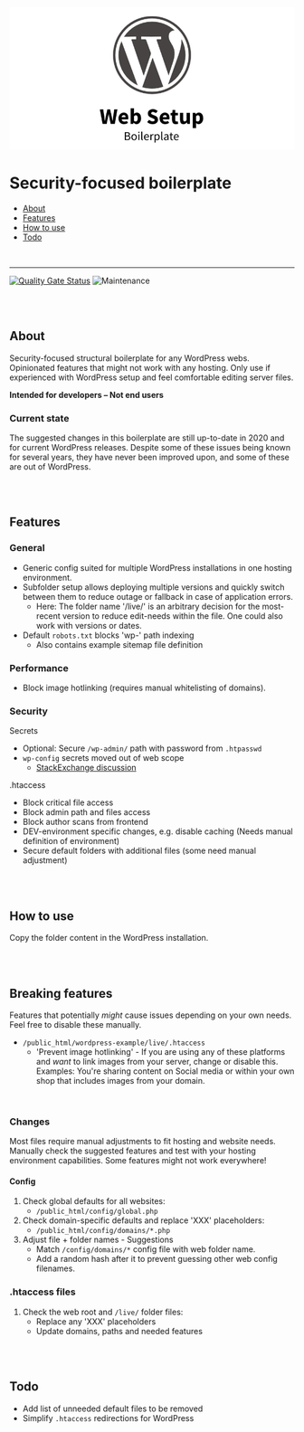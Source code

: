 ![WordPress Web Setup Boilerplate](teaser.png)

# Security-focused boilerplate

- [About](#about)
- [Features](#features)
- [How to use](#how-to-use)
- [Todo](#todo)

<br>

---

[![Quality Gate Status](https://sonarcloud.io/api/project_badges/measure?project=Codeconut-Ltd_WordPress-Web-Setup-Boilerplate&metric=alert_status)](https://sonarcloud.io/dashboard?id=Codeconut-Ltd_WordPress-Web-Setup-Boilerplate)
![Maintenance](https://img.shields.io/static/v1?label=maintained&message=unregular&color=inactive)

<br><br>

## About

Security-focused structural boilerplate for any WordPress webs. Opinionated features that might not work with any hosting. Only use if experienced with WordPress setup and feel comfortable editing server files.

**Intended for developers – Not end users**

### Current state

The suggested changes in this boilerplate are still up-to-date in 2020 and for current WordPress releases.
Despite some of these issues being known for several years, they have never been improved upon, and some of these are out of WordPress.

<br><br>

## Features

### General

- Generic config suited for multiple WordPress installations in one hosting environment.
- Subfolder setup allows deploying multiple versions and quickly switch between them to reduce outage or fallback in case of application errors.
  - Here: The folder name '/live/' is an arbitrary decision for the most-recent version to reduce edit-needs within the file. One could also work with versions or dates.
- Default `robots.txt` blocks 'wp-' path indexing
  - Also contains example sitemap file definition

### Performance

- Block image hotlinking (requires manual whitelisting of domains).

### Security

Secrets

- Optional: Secure `/wp-admin/` path with password from `.htpasswd`
- `wp-config` secrets moved out of web scope
  - [StackExchange discussion](https://wordpress.stackexchange.com/questions/58391/is-moving-wp-config-outside-the-web-root-really-beneficial)

.htaccess

- Block critical file access
- Block admin path and files access
- Block author scans from frontend
- DEV-environment specific changes, e.g. disable caching (Needs manual definition of environment)
- Secure default folders with additional files (some need manual adjustment)

<br><br>

## How to use

Copy the folder content in the WordPress installation.

<br><br>

## Breaking features

Features that potentially _might_ cause issues depending on your own needs. Feel free to disable these manually.

- `/public_html/wordpress-example/live/.htaccess`
  - 'Prevent image hotlinking' - If you are using any of these platforms and _want_ to link images from your server, change or disable this. Examples: You're sharing content on Social media or within your own shop that includes images from your domain.


<br>

### Changes

Most files require manual adjustments to fit hosting and website needs. Manually check the suggested features and test with your hosting environment capabilities. Some features might not work everywhere!

#### Config

1. Check global defaults for all websites:
   - `/public_html/config/global.php`
2. Check domain-specific defaults and replace 'XXX' placeholders:
   - `/public_html/config/domains/*.php`
3. Adjust file + folder names - Suggestions
   - Match `/config/domains/*` config file with web folder name.
   - Add a random hash after it to prevent guessing other web config filenames.

### .htaccess files

1. Check the web root and `/live/` folder files:
   - Replace any 'XXX' placeholders
   - Update domains, paths and needed features

<br><br>

## Todo

- Add list of unneeded default files to be removed
- Simplify `.htaccess` redirections for WordPress
